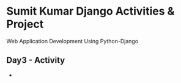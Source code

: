 # Sumit Kumar Django Activities & Project

Web Application Development Using Python-Django

## Day3 - Activity

-
